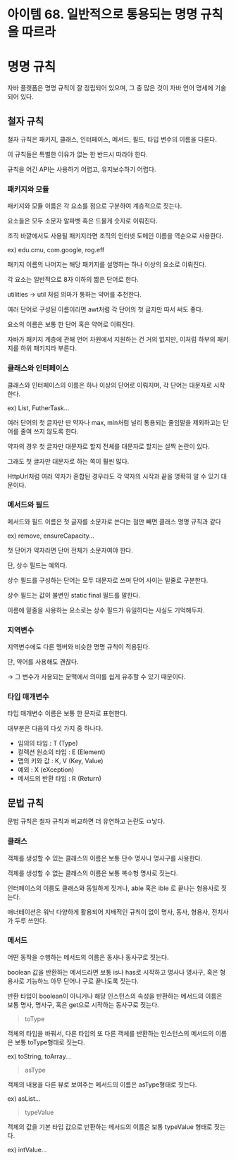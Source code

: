 # 아이템 68. 일반적으로 통용되는 명명 규칙을 따르라

# 명명 규칙

자바 플랫폼은 명명 규칙이 잘 정립되어 있으며, 그 중 많은 것이 자바 언어 명세에 기술되어 있다.

## 철자 규칙

철자 규칙은 패키지, 클래스, 인터페이스, 메서드, 필드, 타입 변수의 이름을 다룬다.

이 규칙들은 특별한 이유가 없는 한 반드시 따라야 한다.

규칙을 어긴 API는 사용하기 어렵고, 유지보수하기 어렵다.

### 패키지와 모듈

패키지와 모듈 이름은 각 요소를 점으로 구분하여 계층적으로 짓는다.

요소들은 모두 소문자 알파벳 혹은 드물게 숫자로 이뤄진다.

조직 바깥에서도 사용될 패키지라면 조직의 인터넷 도메인 이름을 역순으로 사용한다.

ex) edu.cmu, com.google, rog.eff

패키지 이름의 나머지는 해당 패키지를 설명하는 하나 이상의 요소로 이뤄진다.

각 요소는 일반적으로 8자 이하의 짧은 단어로 한다.

utilities → util 처럼 의마가 통하는 약어를 추천한다.

여러 단어로 구성된 이름이라면 awt처럼 각 단어의 첫 글자만 따서 써도 좋다.

요소의 이름은 보통 한 단어 혹은 약어로 이뤄진다.

자바가 패키지 계층에 관해 언어 차원에서 지원하는 건 거의 없지만, 이처럼 하부의 패키지를 하위 패키지라 부른다.

### 클래스와 인터페이스

클래스와 인터페이스의 이름은 하나 이상의 단어로 이뤄지며, 각 단어는 대문자로 시작한다.

ex) List, FutherTask…

여러 단어의 첫 글자만 딴 약자나 max, min처럼 널리 통용되는 줄임말을 제외하고는 단어를 줄여 쓰지 않도록 한다.

약자의 경우 첫 글자만 대문자로 할지 전체를 대문자로 할지는 살짝 논란이 있다.

그래도 첫 글자만 대문자로 하는 쪽이 훨씬 많다.

HttpUrl처럼 여러 약자가 혼합된 경우라도 각 약자의 시작과 끝을 명확히 알 수 있기 대문이다.

### 메서드와 필드

메서드와 필드 이름은 첫 글자를 소문자로 쓴다는 점만 빼면 클래스 명명 규칙과 같다

ex) remove, ensureCapacity…

첫 단어가 약자라면 단어 전체가 소문자여야 한다.

단, 상수 필드는 예외다.

상수 필드를 구성하는 단어는 모두 대문자로 쓰며 단어 사이는 밑줄로 구분한다.

상수 필드는 값이 불변인 static final 필드를 말한다.

이름에 밑줄을 사용하는 요소로는 상수 필드가 유일하다는 사실도 기억해두자.

### 지역변수

지역변수에도 다른 멤버와 비슷한 명명 규칙이 적용된다.

단, 약어를 사용해도 괜찮다.

→ 그 변수가 사용되는 문맥에서 의미를 쉽게 유추할 수 있기 때문이다.

### 타입 매개변수

타입 매개변수 이름은 보통 한 문자로 표현한다.

대부분은 다음의 다섯 가지 중 하나다.

- 임의의 타입 : T (Type)
- 컬렉션 원소의 타입 : E (Element)
- 맵의 키와 값 : K, V (Key, Value)
- 예외 : X (eXception)
- 메서드의 반환 타입 : R (Return)

## 문법 규칙

문법 규칙은 철자 규칙과 비교하면 더 유연하고 논란도 ㅁ낳다.

### 클래스

객체를 생성할 수 있는 클래스의 이름은 보통 단수 명사나 명사구를 사용한다.

객체를 생성할 수 없는 클래스의 이름은 보통 복수형 명사로 짓는다.

인터페이스의 이름도 클래스와 동일하게 짓거나, able 혹은 ible 로 끝나는 형용사로 짓는다.

애너테이션은 워낙 다양하게 활용되어 지배적인 규칙이 없이 명사, 동사, 형용사, 전치사가 두루 쓰인다.

### 메서드

어떤 동작을 수행하는 메서드의 이름은 동사나 동사구로 짓는다.

boolean 값을 반환하는 메서드라면 보통 is나 has로 시작하고 명사나 명사구, 혹은 형용사로 기능하느 아무 단어나 구로 끝나도록 짓는다.

반환 타입이 boolean이 아니거나 해당 인스턴스의 속성을 반환하는 메서드의 이름은 보통 명사, 명사구, 혹은 get으로 시작하는 동사구로 짓는다.

> toType

객체의 타입을 바꿔서, 다른 타입의 또 다른 객체를 반환하는 인스턴스의 메서드의 이름은 보통 toType형태로 짓는다.

ex) toString, toArray…

> asType

객체의 내용을 다른 뷰로 보여주는 메서드의 이름은 asType형태로 짓는다.

ex) asList…

> typeValue

객체의 값을 기본 타입 값으로 반환하는 메서드의 이름은 보통 typeValue 형태로 짓는다.

ex) intValue…
